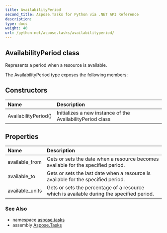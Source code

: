 ```yaml
---
title: AvailabilityPeriod
second_title: Aspose.Tasks for Python via .NET API Reference
description: 
type: docs
weight: 40
url: /python-net/aspose.tasks/availabilityperiod/
---
```


## AvailabilityPeriod class

Represents a period when a resource is available.

The AvailabilityPeriod type exposes the following members:
## Constructors
| Name | Description |
| :- | :- |
|AvailabilityPeriod()|Initializes a new instance of the AvailabilityPeriod class|
## Properties
| Name | Description |
| :- | :- |
|available_from|Gets or sets the date when a resource becomes available for the specified period.|
|available_to|Gets or sets the last date when a resource is available for the specified period.|
|available_units|Gets or sets the percentage of a resource which is available during the specified period.|

### See Also

* namespace [aspose.tasks](/tasks/python-net/aspose.tasks/)
* assembly [Aspose.Tasks](/tasks/python-net/)

